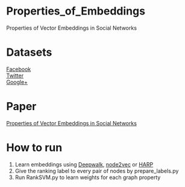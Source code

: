 # Properties_of_Embeddings
Properties of Vector Embeddings in Social Networks

# Datasets
[Facebook](https://snap.stanford.edu/data/egonets-Facebook.html) <br />
[Twitter](https://snap.stanford.edu/data/egonets-Twitter.html) <br />
[Google+](https://snap.stanford.edu/data/egonets-Gplus.html) <br />



# Paper
[Properties of Vector Embeddings in Social Networks](https://www.mdpi.com/1999-4893/10/4/109/pdf-vor)


# How to run
1) Learn embeddings using [Deepwalk](https://github.com/phanein/deepwalk), [node2vec](https://github.com/aditya-grover/node2vec) or [HARP](https://github.com/GTmac/HARP) <br />
2) Give the ranking label to every pair of nodes by prepare_labels.py  <br />
3) Run RankSVM.py to learn weights for each graph property <br />

